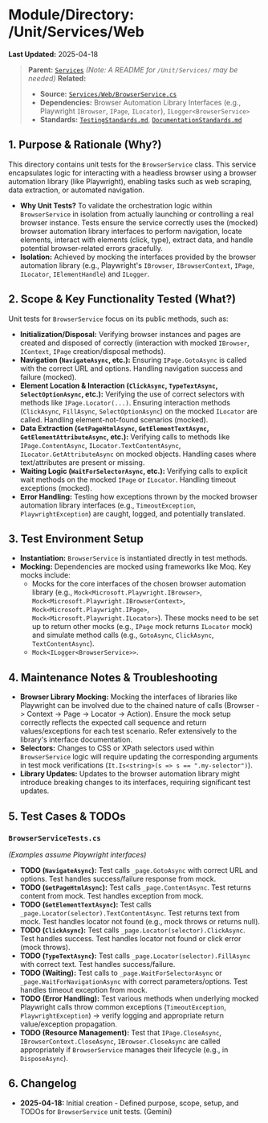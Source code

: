 # Module/Directory: /Unit/Services/Web

**Last Updated:** 2025-04-18

> **Parent:** [`Services`](../README.md)
> *(Note: A README for `/Unit/Services/` may be needed)*
> **Related:**
> * **Source:** [`Services/Web/BrowserService.cs`](../../../../Zarichney.Server/Services/Web/BrowserService.cs)
> * **Dependencies:** Browser Automation Library Interfaces (e.g., Playwright `IBrowser`, `IPage`, `ILocator`), `ILogger<BrowserService>`
> * **Standards:** [`TestingStandards.md`](../../../../Docs/Standards/TestingStandards.md), [`DocumentationStandards.md`](../../../../Docs/Development/DocumentationStandards.md)

## 1. Purpose & Rationale (Why?)

This directory contains unit tests for the `BrowserService` class. This service encapsulates logic for interacting with a headless browser using a browser automation library (like Playwright), enabling tasks such as web scraping, data extraction, or automated navigation.

* **Why Unit Tests?** To validate the orchestration logic within `BrowserService` in isolation from actually launching or controlling a real browser instance. Tests ensure the service correctly uses the (mocked) browser automation library interfaces to perform navigation, locate elements, interact with elements (click, type), extract data, and handle potential browser-related errors gracefully.
* **Isolation:** Achieved by mocking the interfaces provided by the browser automation library (e.g., Playwright's `IBrowser`, `IBrowserContext`, `IPage`, `ILocator`, `IElementHandle`) and `ILogger`.

## 2. Scope & Key Functionality Tested (What?)

Unit tests for `BrowserService` focus on its public methods, such as:

* **Initialization/Disposal:** Verifying browser instances and pages are created and disposed of correctly (interaction with mocked `IBrowser`, `IContext`, `IPage` creation/disposal methods).
* **Navigation (`NavigateAsync`, etc.):** Ensuring `IPage.GotoAsync` is called with the correct URL and options. Handling navigation success and failure (mocked).
* **Element Location & Interaction (`ClickAsync`, `TypeTextAsync`, `SelectOptionAsync`, etc.):** Verifying the use of correct selectors with methods like `IPage.Locator(...)`. Ensuring interaction methods (`ClickAsync`, `FillAsync`, `SelectOptionAsync`) on the mocked `ILocator` are called. Handling element-not-found scenarios (mocked).
* **Data Extraction (`GetPageHtmlAsync`, `GetElementTextAsync`, `GetElementAttributeAsync`, etc.):** Verifying calls to methods like `IPage.ContentAsync`, `ILocator.TextContentAsync`, `ILocator.GetAttributeAsync` on mocked objects. Handling cases where text/attributes are present or missing.
* **Waiting Logic (`WaitForSelectorAsync`, etc.):** Verifying calls to explicit wait methods on the mocked `IPage` or `ILocator`. Handling timeout exceptions (mocked).
* **Error Handling:** Testing how exceptions thrown by the mocked browser automation library interfaces (e.g., `TimeoutException`, `PlaywrightException`) are caught, logged, and potentially translated.

## 3. Test Environment Setup

* **Instantiation:** `BrowserService` is instantiated directly in test methods.
* **Mocking:** Dependencies are mocked using frameworks like Moq. Key mocks include:
    * Mocks for the core interfaces of the chosen browser automation library (e.g., `Mock<Microsoft.Playwright.IBrowser>`, `Mock<Microsoft.Playwright.IBrowserContext>`, `Mock<Microsoft.Playwright.IPage>`, `Mock<Microsoft.Playwright.ILocator>`). These mocks need to be set up to return other mocks (e.g., `IPage` mock returns `ILocator` mock) and simulate method calls (e.g., `GotoAsync`, `ClickAsync`, `TextContentAsync`).
    * `Mock<ILogger<BrowserService>>`.

## 4. Maintenance Notes & Troubleshooting

* **Browser Library Mocking:** Mocking the interfaces of libraries like Playwright can be involved due to the chained nature of calls (Browser -> Context -> Page -> Locator -> Action). Ensure the mock setup correctly reflects the expected call sequence and return values/exceptions for each test scenario. Refer extensively to the library's interface documentation.
* **Selectors:** Changes to CSS or XPath selectors used within `BrowserService` logic will require updating the corresponding arguments in test mock verifications (`It.Is<string>(s => s == ".my-selector")`).
* **Library Updates:** Updates to the browser automation library might introduce breaking changes to its interfaces, requiring significant test updates.

## 5. Test Cases & TODOs

### `BrowserServiceTests.cs`
*(Examples assume Playwright interfaces)*

* **TODO (`NavigateAsync`):** Test calls `_page.GotoAsync` with correct URL and options. Test handles success/failure response from mock.
* **TODO (`GetPageHtmlAsync`):** Test calls `_page.ContentAsync`. Test returns content from mock. Test handles exception from mock.
* **TODO (`GetElementTextAsync`):** Test calls `_page.Locator(selector).TextContentAsync`. Test returns text from mock. Test handles locator not found (e.g., mock throws or returns null).
* **TODO (`ClickAsync`):** Test calls `_page.Locator(selector).ClickAsync`. Test handles success. Test handles locator not found or click error (mock throws).
* **TODO (`TypeTextAsync`):** Test calls `_page.Locator(selector).FillAsync` with correct text. Test handles success/failure.
* **TODO (Waiting):** Test calls to `_page.WaitForSelectorAsync` or `_page.WaitForNavigationAsync` with correct parameters/options. Test handles timeout exception from mock.
* **TODO (Error Handling):** Test various methods when underlying mocked Playwright calls throw common exceptions (`TimeoutException`, `PlaywrightException`) -> verify logging and appropriate return value/exception propagation.
* **TODO (Resource Management):** Test that `IPage.CloseAsync`, `IBrowserContext.CloseAsync`, `IBrowser.CloseAsync` are called appropriately if `BrowserService` manages their lifecycle (e.g., in `DisposeAsync`).

## 6. Changelog

* **2025-04-18:** Initial creation - Defined purpose, scope, setup, and TODOs for `BrowserService` unit tests. (Gemini)


